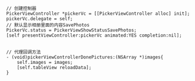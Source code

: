 
    // 创建控制器
    PickerViewController *pickerVc = [[PickerViewController alloc] init];
    pickerVc.delegate = self;
    // 默认显示相册里面的内容SavePhotos
    PickerVc.status = PickerViewShowStatusSavePhotos;
    [self presentViewController:pickerVc animated:YES completion:nil];


    // 代理回调方法
    - (void)pickerViewControllerDonePictures:(NSArray *)images{
        self.images = images;
        [self.tableView reloadData];
    }
